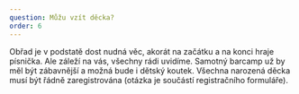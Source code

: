 ```yaml
---
question: Můžu vzít děcka?
order: 6
---
```

Obřad je v podstatě dost nudná věc, akorát na začátku a na konci hraje písnička. Ale záleží na vás, všechny rádi uvidíme. Samotný barcamp už by měl být zábavnější a možná bude i dětský koutek. Všechna narozená děcka musí být řádně zaregistrována (otázka je součástí registračního formuláře).